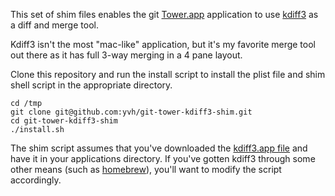 This set of shim files enables the git [Tower.app](http://www.git-tower.com/) application to use [kdiff3](http://kdiff3.sourceforge.net/) as a diff and merge tool.

Kdiff3 isn't the most "mac-like" application, but it's my favorite merge tool out there as it has full 3-way merging in a 4 pane layout.

Clone this repository and run the install script to install the plist file and shim shell script in the appropriate directory.

    cd /tmp
    git clone git@github.com:yvh/git-tower-kdiff3-shim.git
    cd git-tower-kdiff3-shim
    ./install.sh
    
The shim script assumes that you've downloaded the [kdiff3.app file](http://kdiff3.sourceforge.net/) and have it in your applications directory.  If you've gotten kdiff3 through some other means (such as [homebrew](http://mxcl.github.com/homebrew/)), you'll want to modify the script accordingly.
    

